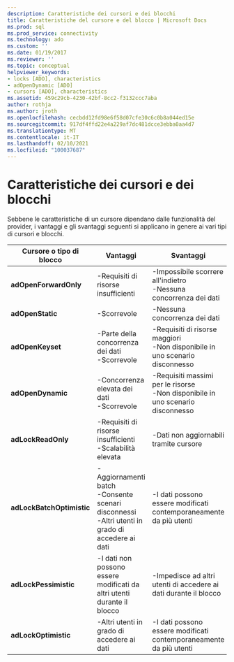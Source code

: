 ```yaml
---
description: Caratteristiche dei cursori e dei blocchi
title: Caratteristiche del cursore e del blocco | Microsoft Docs
ms.prod: sql
ms.prod_service: connectivity
ms.technology: ado
ms.custom: ''
ms.date: 01/19/2017
ms.reviewer: ''
ms.topic: conceptual
helpviewer_keywords:
- locks [ADO], characteristics
- adOpenDynamic [ADO]
- cursors [ADO], characteristics
ms.assetid: 459c29cb-4230-42bf-8cc2-f3132ccc7aba
author: rothja
ms.author: jroth
ms.openlocfilehash: cecbdd12fd98e6f58d07cfe30c6c0b8a044ed15e
ms.sourcegitcommit: 917df4ffd22e4a229af7dc481dcce3ebba0aa4d7
ms.translationtype: MT
ms.contentlocale: it-IT
ms.lasthandoff: 02/10/2021
ms.locfileid: "100037687"
---
```

# <a name="cursor-and-lock-characteristics"></a>Caratteristiche dei cursori e dei blocchi
Sebbene le caratteristiche di un cursore dipendano dalle funzionalità del provider, i vantaggi e gli svantaggi seguenti si applicano in genere ai vari tipi di cursori e blocchi.  
  
|Cursore o tipo di blocco|Vantaggi|Svantaggi|  
|-------------------------|----------------|-------------------|  
|**adOpenForwardOnly**|-Requisiti di risorse insufficienti|-Impossibile scorrere all'indietro<br />-Nessuna concorrenza dei dati|  
|**adOpenStatic**|-Scorrevole|-Nessuna concorrenza dei dati|  
|**adOpenKeyset**|-Parte della concorrenza dei dati<br />-Scorrevole|-Requisiti di risorse maggiori<br />-Non disponibile in uno scenario disconnesso|  
|**adOpenDynamic**|-Concorrenza elevata dei dati<br />-Scorrevole|-Requisiti massimi per le risorse<br />-Non disponibile in uno scenario disconnesso|  
|**adLockReadOnly**|-Requisiti di risorse insufficienti<br />-Scalabilità elevata|-Dati non aggiornabili tramite cursore|  
|**adLockBatchOptimistic**|-Aggiornamenti batch<br />-Consente scenari disconnessi<br />-Altri utenti in grado di accedere ai dati|-I dati possono essere modificati contemporaneamente da più utenti|  
|**adLockPessimistic**|-I dati non possono essere modificati da altri utenti durante il blocco|-Impedisce ad altri utenti di accedere ai dati durante il blocco|  
|**adLockOptimistic**|-Altri utenti in grado di accedere ai dati|-I dati possono essere modificati contemporaneamente da più utenti|

